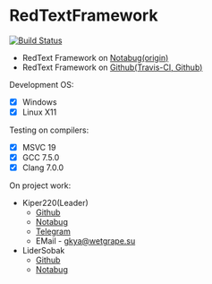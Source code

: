 # RedTextFramework
[![Build Status](https://travis-ci.com/Kiper220/RedTextFramework.svg?branch=master)](https://travis-ci.com/Kiper220/RedTextFramework)


* RedText Framework on [Notabug(origin)](https://notabug.org/WetGrape/RedText-Framework)
* RedText Framework on [Github(Travis-CI, Github)](https://github.com/Kiper220/RedTextFramework)

Development OS:
- [X] Windows
- [X] Linux X11

Testing on compilers:
- [X] MSVC 19
- [X] GCC 7.5.0
- [X] Clang 7.0.0

On project work:
* Kiper220(Leader)
    * [Github](https://github.com/Kiper220)
    * [Notabug](https://notabug.org/Kiper220)
    * [Telegram](https://t.me/kiper220_wetgrape)
    * EMail - gkya@wetgrape.su
* LiderSobak
    * [Github](https://github.com/LiderSobak)
    * [Notabug](https://notabug.org/LiderSobak)

